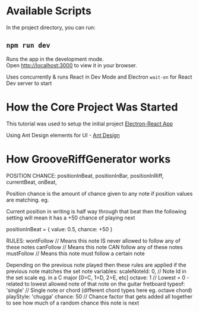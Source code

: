 # Available Scripts

In the project directory, you can run:


## `npm run dev`

Runs the app in the development mode.\
Open [http://localhost:3000](http://localhost:3000) to view it in your browser.

Uses concurrently & runs React in Dev Mode and Electron `wait-on` for React Dev server to start


# How the Core Project Was Started

This tutorial was used to setup the initial project [Electron-React App](https://www.section.io/engineering-education/desktop-application-with-react/)

Using Ant Design elements for UI - [Ant Design](https://ant.design/)




# How GrooveRiffGenerator works
POSITION CHANCE: 
    positionInBeat,
    positionInBar,
    positionInRiff,
    currentBeat,
    onBeat,

Position chance is the amount of chance given to any note if position values are matching.
eg.

Current position in writing is half way through that beat then the following setting will mean it has a +50 chance of playing next

positionInBeat = {
    value: 0.5,
    chance: +50
}



RULES:
    wontFollow  //  Means this note IS never allowed to follow any of these notes
    canFollow   //  Means this note CAN follow any of these notes
    mustFollow  //  Means this note must follow a certain note                   

Depending on the previous note played then these rules are applied if the previous note matches the set note variables:
scaleNoteId: 0,        //  Note Id in the set scale eg. in a C major [0=C, 1=D, 2=E, etc]
octave: 1              //  Lowest = 0 - related to lowest allowed note of that note on the guitar fretboard
typeof: 'single'       //  Single note or chord (different chord types here eg. octave chord)
playStyle: 'chugga'
chance: 50              // Chance factor that gets added all together to see how much of a random chance this note is next

